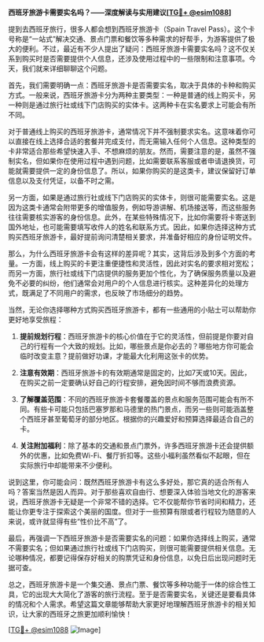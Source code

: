 **西班牙旅游卡需要实名吗？——深度解读与实用建议[[TG💪+ @esim1088](https://t.me/s/esim1088)]**

提到去西班牙旅行，很多人都会想到西班牙旅游卡（Spain Travel Pass）。这个卡号称是“一站式”解决交通、景点门票和餐饮等多种需求的好帮手，为游客提供了极大的便利。不过，最近有不少人提出了疑问：西班牙旅游卡需要实名吗？这不仅关系到购买时是否需要提供个人信息，还涉及使用过程中的一些限制和注意事项。今天，我们就来详细聊聊这个问题。

首先，我们需要明确一点：西班牙旅游卡是否需要实名，取决于具体的卡种和购买方式。一般来说，西班牙旅游卡分为两种主要类型：一种是普通的线上购买卡，另一种则是通过旅行社或线下门店购买的实体卡。这两种卡在实名要求上可能会有所不同。

对于普通线上购买的西班牙旅游卡，通常情况下并不强制要求实名。这意味着你可以直接在线上选择合适的套餐并完成支付，而无需输入任何个人信息。这种类型的卡非常适合那些希望快速入手、不想麻烦的朋友。然而，需要注意的是，虽然不强制实名，但如果你在使用过程中遇到问题，比如需要联系客服或者申请退换货，可能就需要提供一定的身份信息了。所以，如果你购买的是这类卡，建议保留好订单信息以及支付凭证，以备不时之需。

另一方面，如果是通过旅行社或线下门店购买的实体卡，则很可能需要实名。这是因为这类卡通常会附带更多的增值服务，例如导游讲解、机场接送等，而这些服务往往需要核实游客的身份信息。此外，在某些特殊情况下，比如你需要将卡寄送到国外地址，也可能需要填写收件人的姓名和联系方式。因此，如果你选择这种方式购买西班牙旅游卡，最好提前询问清楚相关要求，并准备好相应的身份证明文件。

那么，为什么西班牙旅游卡会有这样的差异呢？其实，这背后涉及到多个方面的考量。一方面，线上购买的卡更注重便捷性和灵活性，因此对实名的要求相对宽松；而另一方面，旅行社或线下门店提供的服务更加个性化，为了确保服务质量以及避免不必要的纠纷，他们通常会对用户的个人信息进行核实。这种差异化的处理方式，既满足了不同用户的需求，也反映了市场细分的趋势。

当然，无论你选择哪种方式购买西班牙旅游卡，都有一些通用的小贴士可以帮助你更好地享受旅程：

1. **提前规划行程**：西班牙旅游卡的核心价值在于它的灵活性，但前提是你要对自己的行程有一个大致的规划。比如，哪些景点是你必去的？哪些地方你可能会临时改变主意？提前做好功课，才能最大化利用这张卡的优势。
   
2. **注意有效期**：西班牙旅游卡的有效期通常是固定的，比如7天或10天。因此，在购买之前一定要确认好自己的行程安排，避免因时间不够而浪费资源。

3. **了解覆盖范围**：不同的西班牙旅游卡套餐覆盖的景点和服务范围可能会有所不同。有些卡可能只包括巴塞罗那和马德里的热门景点，而另一些则可能涵盖整个西班牙甚至葡萄牙的部分地区。根据你的兴趣爱好和预算选择最适合自己的卡。

4. **关注附加福利**：除了基本的交通和景点门票外，许多西班牙旅游卡还会提供额外的优惠，比如免费Wi-Fi、餐厅折扣等。这些小福利虽然看似不起眼，但在实际旅行中却能带来不少便利。

说到这里，你可能会问：既然西班牙旅游卡有这么多好处，那它真的适合所有人吗？答案当然是因人而异。对于那些喜欢自由行、想要深入体验当地文化的游客来说，西班牙旅游卡无疑是一个非常不错的选择。它不仅能帮你节省时间和精力，还能让你更专注于探索这个美丽的国度。但对于一些预算有限或者行程较为随意的人来说，或许就显得有些“性价比不高”了。

最后，再强调一下西班牙旅游卡是否需要实名的问题：如果你选择线上购买，通常不需要实名；但如果通过旅行社或线下门店购买，则很可能需要提供相关信息。无论哪种情况，都要记得保存好相关的购票凭证和身份信息，以免日后出现问题时无据可查。

总之，西班牙旅游卡是一个集交通、景点门票、餐饮等多种功能于一体的综合性工具，它的出现大大简化了游客的旅行流程。至于是否需要实名，关键还是要看具体的情况和个人需求。希望这篇文章能够帮助大家更好地理解西班牙旅游卡的相关知识，让大家的西班牙之旅更加顺利愉快！

[[TG💪+ @esim1088](https://t.me/s/esim1088) ![Image](https://i.postimg.cc/4NQfJmqS/Snipaste-2025-05-13-00-14-12.png)]